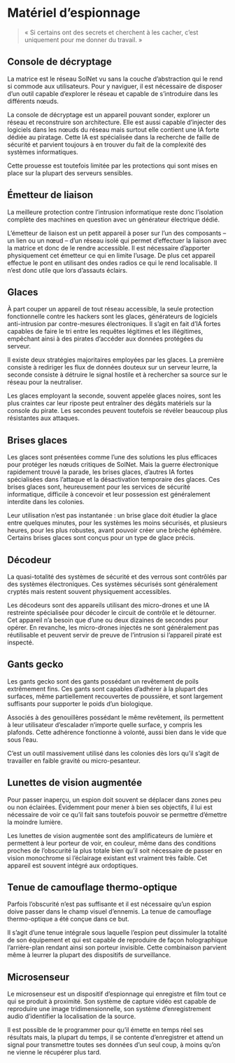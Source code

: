 # Matériel d’espionnage
> « Si certains ont des secrets et cherchent à les cacher, c’est uniquement pour me donner du travail. »

## Console de décryptage
La matrice est le réseau SolNet vu sans la couche d’abstraction qui le rend si commode aux utilisateurs. Pour y naviguer, il est nécessaire de disposer d’un outil capable d’explorer le réseau et capable de s’introduire dans les différents nœuds.

La console de décryptage est un appareil pouvant sonder, explorer un réseau et reconstruire son architecture. Elle est aussi capable d’injecter des logiciels dans les nœuds du réseau mais surtout elle contient une IA forte dédiée au piratage. Cette IA est spécialisée dans la recherche de faille de sécurité et parvient toujours à en trouver du fait de la complexité des systèmes informatiques.

Cette prouesse est toutefois limitée par les protections qui sont mises en place sur la plupart des serveurs sensibles.

## Émetteur de liaison
La meilleure protection contre l’intrusion informatique reste donc l’isolation complète des machines en question avec un générateur électrique dédié.

L’émetteur de liaison est un petit appareil à poser sur l’un des composants – un lien ou un nœud – d’un réseau isolé qui permet d’effectuer la liaison avec la matrice et donc de le rendre accessible. Il est nécessaire d’apporter physiquement cet émetteur ce qui en limite l’usage. De plus cet appareil effectue le pont en utilisant des ondes radios ce qui le rend localisable. Il n’est donc utile que lors d’assauts éclairs.

## Glaces
À part couper un appareil de tout réseau accessible, la seule protection fonctionnelle contre les hackers sont les glaces, générateurs de logiciels anti-intrusion par contre-mesures électroniques. Il s’agit en fait d’IA fortes capables de faire le tri entre les requêtes légitimes et les illégitimes, empêchant ainsi à des pirates d’accéder aux données protégées du serveur.

Il existe deux stratégies majoritaires employées par les glaces. La première consiste à rediriger les flux de données douteux sur un serveur leurre, la seconde consiste à détruire le signal hostile et à rechercher sa source sur le réseau pour la neutraliser.

Les glaces employant la seconde, souvent appelée glaces noires, sont les plus craintes car leur riposte peut entraîner des dégâts matériels sur la console du pirate. Les secondes peuvent toutefois se révéler beaucoup plus résistantes aux attaques.

## Brises glaces
Les glaces sont présentées comme l’une des solutions les plus efficaces pour protéger les nœuds critiques de SolNet. Mais la guerre électronique rapidement trouvé la parade, les brises glaces, d’autres IA fortes spécialisées dans l’attaque et la désactivation temporaire des glaces. Ces brises glaces sont, heureusement pour les services de sécurité informatique, difficile à concevoir et leur possession est généralement interdite dans les colonies.

Leur utilisation n’est pas instantanée : un brise glace doit étudier la glace entre quelques minutes, pour les systèmes les moins sécurisés, et plusieurs heures, pour les plus robustes, avant pouvoir créer une brèche éphémère. Certains brises glaces sont conçus pour un type de glace précis.

## Décodeur
La quasi-totalité des systèmes de sécurité et des verrous sont contrôlés par des systèmes électroniques. Ces systèmes sécurisés sont généralement cryptés mais restent souvent physiquement accessibles.

Les décodeurs sont des appareils utilisant des micro-drones et une IA restreinte spécialisée pour décoder le circuit de contrôle et le détourner. Cet appareil n’a besoin que d’une ou deux dizaines de secondes pour opérer. En revanche, les micro-drones injectés ne sont généralement pas réutilisable et peuvent servir de preuve de l’intrusion si l’appareil piraté est inspecté.

## Gants gecko
Les gants gecko sont des gants possédant un revêtement de poils extrêmement fins. Ces gants sont capables d’adhérer à la plupart des surfaces, même partiellement recouvertes de poussière, et sont largement suffisants pour supporter le poids d’un biologique.

Associés à des genouillères possédant le même revêtement, ils permettent à leur utilisateur d’escalader n’importe quelle surface, y compris les plafonds. Cette adhérence fonctionne à volonté, aussi bien dans le vide que sous l’eau.

C’est un outil massivement utilisé dans les colonies dès lors qu’il s’agit de travailler en faible gravité ou micro-pesanteur.

## Lunettes de vision augmentée
Pour passer inaperçu, un espion doit souvent se déplacer dans zones peu ou non éclairées. Évidemment pour mener à bien ses objectifs, il lui est nécessaire de voir ce qu’il fait sans toutefois pouvoir se permettre d’émettre la moindre lumière.

Les lunettes de vision augmentée sont des amplificateurs de lumière et permettent à leur porteur de voir, en couleur, même dans des conditions proches de l’obscurité la plus totale bien qu’il soit nécessaire de passer en vision monochrome si l’éclairage existant est vraiment très faible. Cet appareil est souvent intégré aux ordoptiques.

## Tenue de camouflage thermo-optique
Parfois l’obscurité n’est pas suffisante et il est nécessaire qu’un espion doive passer dans le champ visuel d’ennemis. La tenue de camouflage thermo-optique a été conçue dans ce but.

Il s’agit d’une tenue intégrale sous laquelle l’espion peut dissimuler la totalité de son équipement et qui est capable de reproduire de façon holographique l’arrière-plan rendant ainsi son porteur invisible. Cette combinaison parvient même à leurrer la plupart des dispositifs de surveillance.

## Microsenseur
Le microsenseur est un dispositif d’espionnage qui enregistre et film tout ce qui se produit à proximité. Son système de capture vidéo est capable de reproduire une image tridimensionnelle, son système d’enregistrement audio d’identifier la localisation de la source.

Il est possible de le programmer pour qu’il émette en temps réel ses résultats mais, la plupart du temps, il se contente d’enregistrer et attend un signal pour transmettre toutes ses données d’un seul coup, à moins qu’on ne vienne le récupérer plus tard.